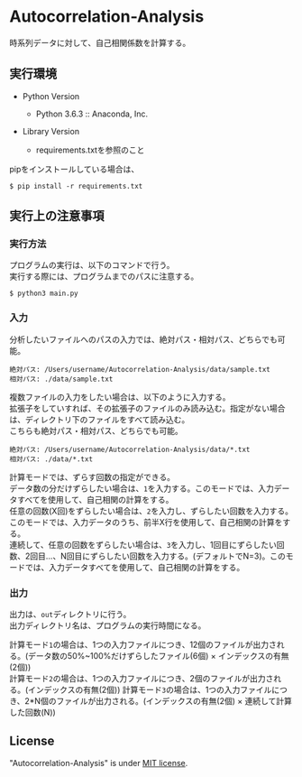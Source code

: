 # Autocorrelation-Analysis
時系列データに対して、自己相関係数を計算する。

## 実行環境
- Python Version
  - Python 3.6.3 :: Anaconda, Inc.

- Library Version
  - requirements.txtを参照のこと

pipをインストールしている場合は、
```
$ pip install -r requirements.txt
```

## 実行上の注意事項
### 実行方法
プログラムの実行は、以下のコマンドで行う。  
実行する際には、プログラムまでのパスに注意する。
```
$ python3 main.py
```

### 入力
分析したいファイルへのパスの入力では、絶対パス・相対パス、どちらでも可能。
```
絶対パス: /Users/username/Autocorrelation-Analysis/data/sample.txt
相対パス: ./data/sample.txt
```

複数ファイルの入力をしたい場合は、以下のように入力する。  
拡張子をしていすれば、その拡張子のファイルのみ読み込む。指定がない場合は、ディレクトリ下のファイルをすべて読み込む。  
こちらも絶対パス・相対パス、どちらでも可能。
```
絶対パス: /Users/username/Autocorrelation-Analysis/data/*.txt
相対パス: ./data/*.txt
```

計算モードでは、ずらす回数の指定ができる。  
データ数の分だけずらしたい場合は、`1`を入力する。このモードでは、入力データすべてを使用して、自己相関の計算をする。  
任意の回数(X回)をずらしたい場合は、`2`を入力し、ずらしたい回数を入力する。このモードでは、入力データのうち、前半X行を使用して、自己相関の計算をする。  
連続して、任意の回数をずらしたい場合は、`3`を入力し、1回目にずらしたい回数、2回目...、N回目にずらしたい回数を入力する。(デフォルトでN=3)。このモードでは、入力データすべてを使用して、自己相関の計算をする。

### 出力
出力は、`out`ディレクトリに行う。  
出力ディレクトリ名は、プログラムの実行時間になる。  

計算モード`1`の場合は、1つの入力ファイルにつき、12個のファイルが出力される。(データ数の50%~100%だけずらしたファイル(6個) × インデックスの有無(2個))  
計算モード`2`の場合は、1つの入力ファイルにつき、2個のファイルが出力される。(インデックスの有無(2個))
計算モード`3`の場合は、1つの入力ファイルにつき、2*N個のファイルが出力される。(インデックスの有無(2個) × 連続して計算した回数(N))

## License
"Autocorrelation-Analysis" is under [MIT license](https://en.wikipedia.org/wiki/MIT_License).